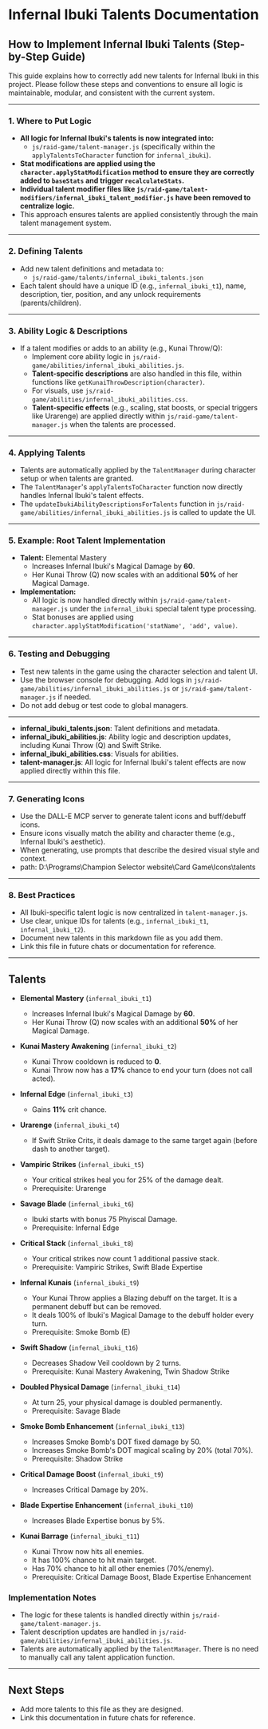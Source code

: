 # Infernal Ibuki Talents Documentation

## How to Implement Infernal Ibuki Talents (Step-by-Step Guide)

This guide explains how to correctly add new talents for Infernal Ibuki in this project. Please follow these steps and conventions to ensure all logic is maintainable, modular, and consistent with the current system.

---

### 1. **Where to Put Logic**
- **All logic for Infernal Ibuki's talents is now integrated into:**
  - `js/raid-game/talent-manager.js` (specifically within the `applyTalentsToCharacter` function for `infernal_ibuki`).
- **Stat modifications are applied using the `character.applyStatModification` method to ensure they are correctly added to `baseStats` and trigger `recalculateStats`.**
- **Individual talent modifier files like `js/raid-game/talent-modifiers/infernal_ibuki_talent_modifier.js` have been removed to centralize logic.**
- This approach ensures talents are applied consistently through the main talent management system.

---

### 2. **Defining Talents**
- Add new talent definitions and metadata to:
  - `js/raid-game/talents/infernal_ibuki_talents.json`
- Each talent should have a unique ID (e.g., `infernal_ibuki_t1`), name, description, tier, position, and any unlock requirements (parents/children).

---

### 3. **Ability Logic & Descriptions**
- If a talent modifies or adds to an ability (e.g., Kunai Throw/Q):
  - Implement core ability logic in `js/raid-game/abilities/infernal_ibuki_abilities.js`.
  - **Talent-specific descriptions** are also handled in this file, within functions like `getKunaiThrowDescription(character)`.
  - For visuals, use `js/raid-game/abilities/infernal_ibuki_abilities.css`.
  - **Talent-specific effects** (e.g., scaling, stat boosts, or special triggers like Urarenge) are applied directly within `js/raid-game/talent-manager.js` when the talents are processed.

---

### 4. **Applying Talents**
- Talents are automatically applied by the `TalentManager` during character setup or when talents are granted.
- The `TalentManager`'s `applyTalentsToCharacter` function now directly handles Infernal Ibuki's talent effects.
- The `updateIbukiAbilityDescriptionsForTalents` function in `js/raid-game/abilities/infernal_ibuki_abilities.js` is called to update the UI.

---

### 5. **Example: Root Talent Implementation**
- **Talent:** Elemental Mastery
  - Increases Infernal Ibuki's Magical Damage by **60**.
  - Her Kunai Throw (Q) now scales with an additional **50%** of her Magical Damage.
- **Implementation:**
  - All logic is now handled directly within `js/raid-game/talent-manager.js` under the `infernal_ibuki` special talent type processing.
  - Stat bonuses are applied using `character.applyStatModification('statName', 'add', value)`.

---

### 6. **Testing and Debugging**
- Test new talents in the game using the character selection and talent UI.
- Use the browser console for debugging. Add logs in `js/raid-game/abilities/infernal_ibuki_abilities.js` or `js/raid-game/talent-manager.js` if needed.
- Do not add debug or test code to global managers.

---

- **infernal_ibuki_talents.json**: Talent definitions and metadata.
- **infernal_ibuki_abilities.js**: Ability logic and description updates, including Kunai Throw (Q) and Swift Strike.
- **infernal_ibuki_abilities.css**: Visuals for abilities.
- **talent-manager.js**: All logic for Infernal Ibuki's talent effects are now applied directly within this file.

---

### 7. **Generating Icons**
- Use the DALL-E MCP server to generate talent icons and buff/debuff icons.
- Ensure icons visually match the ability and character theme (e.g., Infernal Ibuki's aesthetic).
- When generating, use prompts that describe the desired visual style and context.
- path: D:\Programs\Champion Selector website\Card Game\Icons\talents

---

### 8. **Best Practices**
- All Ibuki-specific talent logic is now centralized in `talent-manager.js`.
- Use clear, unique IDs for talents (e.g., `infernal_ibuki_t1`, `infernal_ibuki_t2`).
- Document new talents in this markdown file as you add them.
- Link this file in future chats or documentation for reference.

---

## Talents

- **Elemental Mastery** (`infernal_ibuki_t1`)
  - Increases Infernal Ibuki's Magical Damage by **60**.
  - Her Kunai Throw (Q) now scales with an additional **50%** of her Magical Damage.

- **Kunai Mastery Awakening** (`infernal_ibuki_t2`)
  - Kunai Throw cooldown is reduced to **0**.
  - Kunai Throw now has a **17%** chance to end your turn (does not call acted).

- **Infernal Edge** (`infernal_ibuki_t3`)
  - Gains **11%** crit chance.

- **Urarenge** (`infernal_ibuki_t4`)
  - If Swift Strike Crits, it deals damage to the same target again (before dash to another target).

- **Vampiric Strikes** (`infernal_ibuki_t5`)
  - Your critical strikes heal you for 25% of the damage dealt.
  - Prerequisite: Urarenge

- **Savage Blade** (`infernal_ibuki_t6`)
  - Ibuki starts with bonus 75 Phyiscal Damage.
  - Prerequisite: Infernal Edge

- **Critical Stack** (`infernal_ibuki_t8`)
  - Your critical strikes now count 1 additional passive stack.
  - Prerequisite: Vampiric Strikes, Swift Blade Expertise

- **Infernal Kunais** (`infernal_ibuki_t9`)
  - Your Kunai Throw applies a Blazing debuff on the target. It is a permanent debuff but can be removed.
  - It deals 100% of Ibuki's Magical Damage to the debuff holder every turn.
  - Prerequisite: Smoke Bomb (E)

- **Swift Shadow** (`infernal_ibuki_t16`)
  - Decreases Shadow Veil cooldown by 2 turns.
  - Prerequisite: Kunai Mastery Awakening, Twin Shadow Strike

- **Doubled Physical Damage** (`infernal_ibuki_t14`)
  - At turn 25, your physical damage is doubled permanently.
  - Prerequisite: Savage Blade

- **Smoke Bomb Enhancement** (`infernal_ibuki_t13`)
  - Increases Smoke Bomb's DOT fixed damage by 50.
  - Increases Smoke Bomb's DOT magical scaling by 20% (total 70%).
  - Prerequisite: Shadow Strike

- **Critical Damage Boost** (`infernal_ibuki_t9`)
  - Increases Critical Damage by 20%.

- **Blade Expertise Enhancement** (`infernal_ibuki_t10`)
  - Increases Blade Expertise bonus by 5%.

- **Kunai Barrage** (`infernal_ibuki_t11`)
  - Kunai Throw now hits all enemies.
  - It has 100% chance to hit main target.
  - Has 70% chance to hit all other enemies (70%/enemy).
  - Prerequisite: Critical Damage Boost, Blade Expertise Enhancement

### Implementation Notes

- The logic for these talents is handled directly within `js/raid-game/talent-manager.js`.
- Talent description updates are handled in `js/raid-game/abilities/infernal_ibuki_abilities.js`.
- Talents are automatically applied by the `TalentManager`. There is no need to manually call any talent application function.

---

## Next Steps

- Add more talents to this file as they are designed.
- Link this documentation in future chats for reference.
